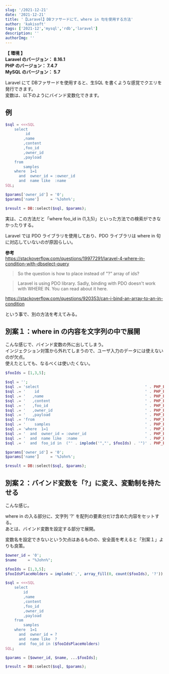 ```yaml
---
slug: '/2021-12-21'
date: '2021-12-21'
title: '【Laravel】DBファサードにて、where in 句を使用する方法'
author: 'kakisoft'
tags: ['2021-12','mysql','rdb','laravel']
description: ''
authorImg: ''
---
```


**【 環境 】**  
**Laravel のバージョン： 8.16.1**  
**PHP のバージョン： 7.4.7**  
**MySQL のバージョン： 5.7**  


Laravel にて DBファサードを使用すると、生SQL を書くような感覚でクエリを発行できます。  
変数は、以下のようにバインド変数化できます。  

## 例
```php
$sql = <<<SQL
    select
         id
        ,name
        ,content
        ,foo_id
        ,owner_id
        ,payload
    from
        samples
    where  1=1
      and  owner_id = :owner_id
      and  name like  :name
SQL;

$params['owner_id'] = '0';
$params['name']     = '%John%';

$result = DB::select($sql, $params);
```

実は、この方法だと「where foo_id in (1,3,5)」といった方法での検索ができなかったりする。  

Laravel では PDO ライブラリを使用しており、PDO ライブラリは where in 句に対応していないのが原因らしい。  

**参考**  
<https://stackoverflow.com/questions/19977291/laravel-4-where-in-condition-with-dbselect-query>  

> So the question is how to place instead of "?" array of ids?  

> Laravel is using PDO library. Sadly, binding with PDO doesn't work with WHERE IN. You can read about it here.  

<https://stackoverflow.com/questions/920353/can-i-bind-an-array-to-an-in-condition>  


という事で、別の方法を考えてみる。  


## 別案１：where in の内容を文字列の中で展開
こんな感じで、バインド変数の外に出してしまう。  
インジェクション対策から外れてしまうので、ユーザ入力のデータには使えないのが欠点。  
使えたとしても、なるべくは使いたくない。  

```php
$fooIds = [1,3,5];

$sql = '';
$sql .= 'select                                               ' . PHP_EOL;
$sql .= '    id                                               ' . PHP_EOL;
$sql .= '   ,name                                             ' . PHP_EOL;
$sql .= '   ,content                                          ' . PHP_EOL;
$sql .= '   ,foo_id                                           ' . PHP_EOL;
$sql .= '   ,owner_id                                         ' . PHP_EOL;
$sql .= '   ,payload                                          ' . PHP_EOL;
$sql .= 'from                                                 ' . PHP_EOL;
$sql .= '    samples                                          ' . PHP_EOL;
$sql .= 'where  1=1                                           ' . PHP_EOL;
$sql .= '  and  owner_id = :owner_id                          ' . PHP_EOL;
$sql .= '  and  name like  :name                              ' . PHP_EOL;
$sql .= '  and  foo_id in  ("' . implode('","', $fooIds) . '")' . PHP_EOL;

$params['owner_id'] = '0';
$params['name']     = '%John%';

$result = DB::select($sql, $params);
```

## 別案２：バインド変数を「?」に変え、変動制を持たせる
こんな感じ。  

where in の入る部分に、文字列 '?' を配列の要素分だけ含めた内容をセットする。  
あとは、バインド変数を設定する部分で展開。  

変数名を設定できないという欠点はあるものの、安全面を考えると「別案１」よりも良策。  

```php
$owner_id = '0';
$name     = "%John%";

$fooIds = [1,3,5];
$fooIdsPlaceHolders = implode(',', array_fill(0, count($fooIds), '?'));

$sql = <<<SQL
    select
        id
        ,name
        ,content
        ,foo_id
        ,owner_id
        ,payload
    from
        samples
    where  1=1
      and  owner_id = ?
      and  name like  ?
      and  foo_id in ($fooIdsPlaceHolders)
SQL;

$params = [$owner_id, $name, ...$fooIds];

$result = DB::select($sql, $params);
```

